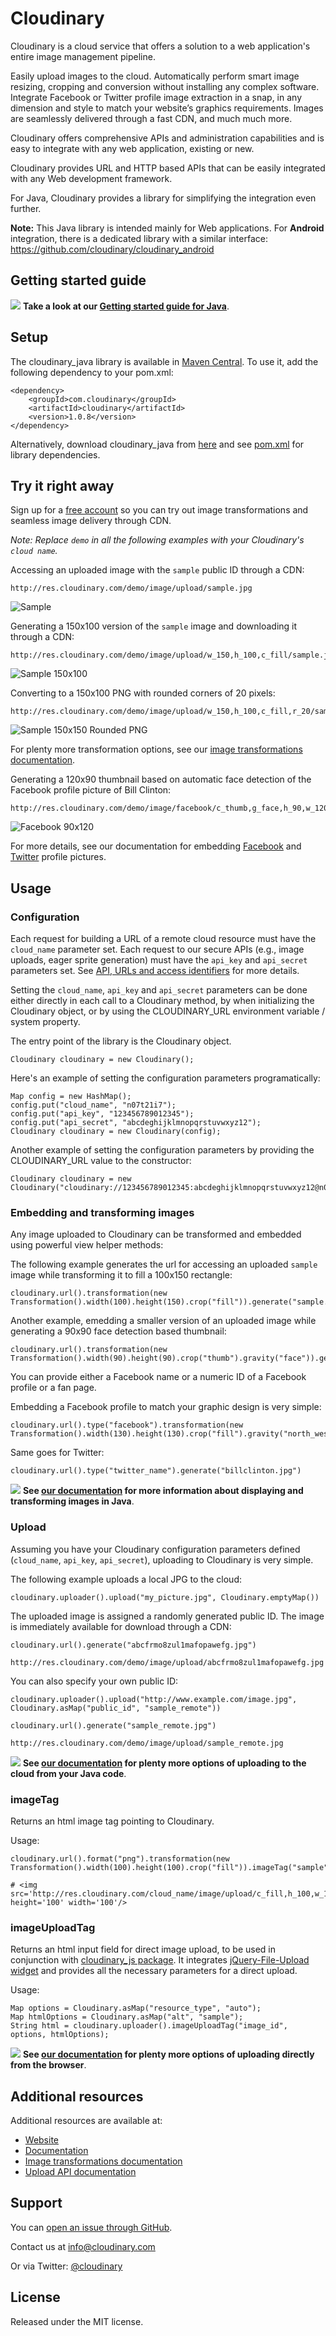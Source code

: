 Cloudinary
==========

Cloudinary is a cloud service that offers a solution to a web application's entire image management pipeline. 

Easily upload images to the cloud. Automatically perform smart image resizing, cropping and conversion without installing any complex software. 
Integrate Facebook or Twitter profile image extraction in a snap, in any dimension and style to match your website’s graphics requirements. 
Images are seamlessly delivered through a fast CDN, and much much more. 

Cloudinary offers comprehensive APIs and administration capabilities and is easy to integrate with any web application, existing or new.

Cloudinary provides URL and HTTP based APIs that can be easily integrated with any Web development framework. 

For Java, Cloudinary provides a library for simplifying the integration even further.

**Note:** This Java library is intended mainly for Web applications. For **Android** integration, there is a dedicated library with a similar interface: https://github.com/cloudinary/cloudinary_android

## Getting started guide
![](http://res.cloudinary.com/cloudinary/image/upload/see_more_bullet.png)  **Take a look at our [Getting started guide for Java](http://cloudinary.com/documentation/java_integration#getting_started_guide)**.

## Setup ######################################################################

The cloudinary_java library is available in [Maven Central](http://repo1.maven.org/maven/). To use it, add the following dependency to your pom.xml:

    <dependency>
        <groupId>com.cloudinary</groupId>
        <artifactId>cloudinary</artifactId>
        <version>1.0.8</version>
    </dependency>

Alternatively, download cloudinary_java from [here](https://github.com/cloudinary/cloudinary_java/tarball/master)
and see [pom.xml](https://github.com/cloudinary/cloudinary_java/blob/master/pom.xml) for library dependencies.

## Try it right away

Sign up for a [free account](https://cloudinary.com/users/register/free) so you can try out image transformations and seamless image delivery through CDN.

*Note: Replace `demo` in all the following examples with your Cloudinary's `cloud name`.*  

Accessing an uploaded image with the `sample` public ID through a CDN:

    http://res.cloudinary.com/demo/image/upload/sample.jpg

![Sample](https://res.cloudinary.com/demo/image/upload/w_0.4/sample.jpg "Sample")

Generating a 150x100 version of the `sample` image and downloading it through a CDN:

    http://res.cloudinary.com/demo/image/upload/w_150,h_100,c_fill/sample.jpg

![Sample 150x100](https://res.cloudinary.com/demo/image/upload/w_150,h_100,c_fill/sample.jpg "Sample 150x100")

Converting to a 150x100 PNG with rounded corners of 20 pixels: 

    http://res.cloudinary.com/demo/image/upload/w_150,h_100,c_fill,r_20/sample.png

![Sample 150x150 Rounded PNG](https://res.cloudinary.com/demo/image/upload/w_150,h_100,c_fill,r_20/sample.png "Sample 150x150 Rounded PNG")

For plenty more transformation options, see our [image transformations documentation](http://cloudinary.com/documentation/image_transformations).

Generating a 120x90 thumbnail based on automatic face detection of the Facebook profile picture of Bill Clinton:
 
    http://res.cloudinary.com/demo/image/facebook/c_thumb,g_face,h_90,w_120/billclinton.jpg
    
![Facebook 90x120](https://res.cloudinary.com/demo/image/facebook/c_thumb,g_face,h_90,w_120/billclinton.jpg "Facebook 90x200")

For more details, see our documentation for embedding [Facebook](http://cloudinary.com/documentation/facebook_profile_pictures) and [Twitter](http://cloudinary.com/documentation/twitter_profile_pictures) profile pictures.

## Usage

### Configuration

Each request for building a URL of a remote cloud resource must have the `cloud_name` parameter set. 
Each request to our secure APIs (e.g., image uploads, eager sprite generation) must have the `api_key` and `api_secret` parameters set. 
See [API, URLs and access identifiers](http://cloudinary.com/documentation/api_and_access_identifiers) for more details.

Setting the `cloud_name`, `api_key` and `api_secret` parameters can be done either directly in each call to a Cloudinary method, 
by when initializing the Cloudinary object, or by using the CLOUDINARY_URL environment variable / system property.

The entry point of the library is the Cloudinary object. 

    Cloudinary cloudinary = new Cloudinary();

Here's an example of setting the configuration parameters programatically:

    Map config = new HashMap();
    config.put("cloud_name", "n07t21i7");
    config.put("api_key", "123456789012345");
    config.put("api_secret", "abcdeghijklmnopqrstuvwxyz12");
    Cloudinary cloudinary = new Cloudinary(config);

Another example of setting the configuration parameters by providing the CLOUDINARY_URL value to the constructor:

    Cloudinary cloudinary = new Cloudinary("cloudinary://123456789012345:abcdeghijklmnopqrstuvwxyz12@n07t21i7");

### Embedding and transforming images

Any image uploaded to Cloudinary can be transformed and embedded using powerful view helper methods:

The following example generates the url for accessing an uploaded `sample` image while transforming it to fill a 100x150 rectangle:

    cloudinary.url().transformation(new Transformation().width(100).height(150).crop("fill")).generate("sample.jpg")

Another example, emedding a smaller version of an uploaded image while generating a 90x90 face detection based thumbnail: 

    cloudinary.url().transformation(new Transformation().width(90).height(90).crop("thumb").gravity("face")).generate("woman.jpg")

You can provide either a Facebook name or a numeric ID of a Facebook profile or a fan page.  
             
Embedding a Facebook profile to match your graphic design is very simple:

    cloudinary.url().type("facebook").transformation(new Transformation().width(130).height(130).crop("fill").gravity("north_west")).generate("billclinton.jpg")
                           
Same goes for Twitter:

    cloudinary.url().type("twitter_name").generate("billclinton.jpg")

![](http://res.cloudinary.com/cloudinary/image/upload/see_more_bullet.png) **See [our documentation](http://cloudinary.com/documentation/java_image_manipulation) for more information about displaying and transforming images in Java**.

### Upload

Assuming you have your Cloudinary configuration parameters defined (`cloud_name`, `api_key`, `api_secret`), uploading to Cloudinary is very simple.
    
The following example uploads a local JPG to the cloud: 
    
    cloudinary.uploader().upload("my_picture.jpg", Cloudinary.emptyMap())
        
The uploaded image is assigned a randomly generated public ID. The image is immediately available for download through a CDN:

    cloudinary.url().generate("abcfrmo8zul1mafopawefg.jpg")
        
    http://res.cloudinary.com/demo/image/upload/abcfrmo8zul1mafopawefg.jpg

You can also specify your own public ID:    
    
    cloudinary.uploader().upload("http://www.example.com/image.jpg", Cloudinary.asMap("public_id", "sample_remote"))

    cloudinary.url().generate("sample_remote.jpg")

    http://res.cloudinary.com/demo/image/upload/sample_remote.jpg

![](http://res.cloudinary.com/cloudinary/image/upload/see_more_bullet.png) **See [our documentation](http://cloudinary.com/documentation/java_image_upload) for plenty more options of uploading to the cloud from your Java code**.        

### imageTag

Returns an html image tag pointing to Cloudinary.

Usage:

    cloudinary.url().format("png").transformation(new Transformation().width(100).height(100).crop("fill")).imageTag("sample")

    # <img src='http://res.cloudinary.com/cloud_name/image/upload/c_fill,h_100,w_100/sample.png' height='100' width='100'/>

### imageUploadTag

Returns an html input field for direct image upload, to be used in conjunction with [cloudinary\_js package](https://github.com/cloudinary/cloudinary_js/). It integrates [jQuery-File-Upload widget](https://github.com/blueimp/jQuery-File-Upload) and provides all the necessary parameters for a direct upload.

Usage:

    Map options = Cloudinary.asMap("resource_type", "auto");
    Map htmlOptions = Cloudinary.asMap("alt", "sample");
    String html = cloudinary.uploader().imageUploadTag("image_id", options, htmlOptions);

![](http://res.cloudinary.com/cloudinary/image/upload/see_more_bullet.png) **See [our documentation](http://cloudinary.com/documentation/java_image_upload#direct_uploading_from_the_browser) for plenty more options of uploading directly from the browser**.
  
## Additional resources ##########################################################

Additional resources are available at:

* [Website](http://cloudinary.com)
* [Documentation](http://cloudinary.com/documentation)
* [Image transformations documentation](http://cloudinary.com/documentation/image_transformations)
* [Upload API documentation](http://cloudinary.com/documentation/upload_images)

## Support

You can [open an issue through GitHub](https://github.com/cloudinary/cloudinary_java/issues).

Contact us at [info@cloudinary.com](mailto:info@cloudinary.com)

Or via Twitter: [@cloudinary](https://twitter.com/#!/cloudinary)

## License #######################################################################

Released under the MIT license. 
